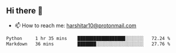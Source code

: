 ## Hi there 👋
- 📫 How to reach me: harshitar10@protonmail.com  
<!--START_SECTION:waka-->

```txt
Python     1 hr 35 mins    ██████████████████░░░░░░░   72.24 %
Markdown   36 mins         ███████░░░░░░░░░░░░░░░░░░   27.76 %
```

<!--END_SECTION:waka-->

<!--
**hharshitarora/hharshitarora** is a ✨ _special_ ✨ repository because its `README.md` (this file) appears on your GitHub profile.

Here are some ideas to get you started:

- 🔭 I’m currently working on ...
- 🌱 I’m currently learning ...
- 👯 I’m looking to collaborate on ...
- 🤔 I’m looking for help with ...
- 💬 Ask me about ...
- 📫 How to reach me: ...
- 😄 Pronouns: ...
- ⚡ Fun fact: ...
-->
